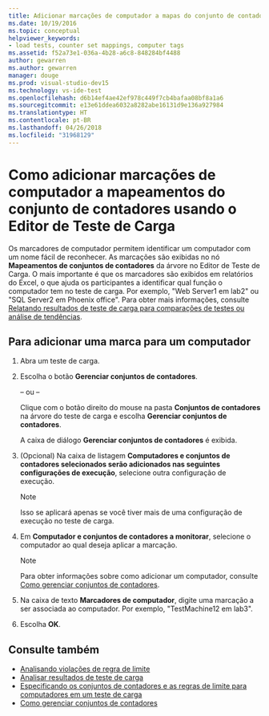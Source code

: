 ```yaml
---
title: Adicionar marcações de computador a mapas do conjunto de contadores para testes de carga no Visual Studio
ms.date: 10/19/2016
ms.topic: conceptual
helpviewer_keywords:
- load tests, counter set mappings, computer tags
ms.assetid: f52a73e1-036a-4b28-a6c8-848284bf4488
author: gewarren
ms.author: gewarren
manager: douge
ms.prod: visual-studio-dev15
ms.technology: vs-ide-test
ms.openlocfilehash: d6b14ef4ae42ef978c449f7cb4bafaa08bf8a1a6
ms.sourcegitcommit: e13e61ddea6032a8282abe16131d9e136a927984
ms.translationtype: HT
ms.contentlocale: pt-BR
ms.lasthandoff: 04/26/2018
ms.locfileid: "31968129"
---
```

# <a name="how-to-add-computer-tags-to-counter-set-mappings-using-the-load-test-editor"></a>Como adicionar marcações de computador a mapeamentos do conjunto de contadores usando o Editor de Teste de Carga

Os marcadores de computador permitem identificar um computador com um nome fácil de reconhecer. As marcações são exibidas no nó **Mapeamentos de conjuntos de contadores** da árvore no Editor de Teste de Carga. O mais importante é que os marcadores são exibidos em relatórios do Excel, o que ajuda os participantes a identificar qual função o computador tem no teste de carga. Por exemplo, "Web Server1 em lab2" ou "SQL Server2 em Phoenix office". Para obter mais informações, consulte [Relatando resultados de teste de carga para comparações de testes ou análise de tendências](../test/compare-load-test-results.md).

## <a name="to-add-a-tag-to-a-computer"></a>Para adicionar uma marca para um computador

1.  Abra um teste de carga.

2.  Escolha o botão **Gerenciar conjuntos de contadores**.

     – ou –

     Clique com o botão direito do mouse na pasta **Conjuntos de contadores** na árvore do teste de carga e escolha **Gerenciar conjuntos de contadores**.

     A caixa de diálogo **Gerenciar conjuntos de contadores** é exibida.

3.  (Opcional) Na caixa de listagem **Computadores e conjuntos de contadores selecionados serão adicionados nas seguintes configurações de execução**, selecione outra configuração de execução.

    > [!NOTE]
    > Isso se aplicará apenas se você tiver mais de uma configuração de execução no teste de carga.

4.  Em **Computador e conjuntos de contadores a monitorar**, selecione o computador ao qual deseja aplicar a marcação.

    > [!NOTE]
    > Para obter informações sobre como adicionar um computador, consulte [Como gerenciar conjuntos de contadores](../test/how-to-manage-counter-sets-using-the-load-test-editor.md).

5.  Na caixa de texto **Marcadores de computador**, digite uma marcação a ser associada ao computador. Por exemplo, "TestMachine12 em lab3".

6.  Escolha **OK**.

## <a name="see-also"></a>Consulte também

- [Analisando violações de regra de limite](../test/analyze-threshold-rule-violations-in-load-tests.md)
- [Analisar resultados de teste de carga](../test/analyze-load-test-results-using-the-load-test-analyzer.md)
- [Especificando os conjuntos de contadores e as regras de limite para computadores em um teste de carga](../test/specify-counter-sets-and-threshold-rules-for-load-testing.md)
- [Como gerenciar conjuntos de contadores](../test/how-to-manage-counter-sets-using-the-load-test-editor.md)